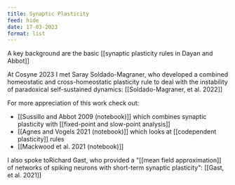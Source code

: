 ```yaml
---
title: Synaptic Plasticity
feed: hide
date: 17-03-2023
format: list
---
```



A key background are the basic [[synaptic plasticity rules in Dayan and Abbot]]

At Cosyne 2023 I met Saray Soldado-Magraner, who developed a combined homeostatic and cross-homeostatic plasticity rule to deal with the instability of paradoxical self-sustained dynamics: [[Soldado-Magraner, et al. 2022]]

For more appreciation of this work check out:
- [[Sussillo and Abbot 2009 (notebook)]] which combines synaptic plasticity with [[fixed-point and slow-point analysis]]
- [[Agnes and Vogels 2021 (notebook)]] which looks at [[codependent plasticity]] rules
- [[Mackwood et al. 2021 (notebook)]]

I also spoke toRichard Gast, who provided a "[[mean field approximation]] of networks of spiking neurons with short-term synaptic plasticity": [[Gast, et al. 2021]]
